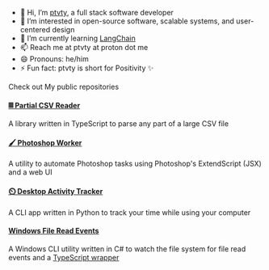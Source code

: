 - 👋 Hi, I’m [ptvty](https://github.com/ptvty/ptvty), a full stack software developer
- 👀 I’m interested in open-source software, scalable systems, and user-centered design
- 🌱 I’m currently learning [LangChain](https://github.com/langchain-ai/langchain)
- 📫 Reach me at ptvty at proton dot me
- 😄 Pronouns: he/him
- ⚡ Fun fact: ptvty is short for Positivity ✨

Check out My public repositories


#### [𝄜 Partial CSV Reader](https://github.com/ptvty/partial-csv-reader)

A library written in TypeScript to parse any part of a large CSV file

#### [🖌️ Photoshop Worker](https://github.com/ptvty/photoshop-worker)

A utility to automate Photoshop tasks using Photoshop's ExtendScript (JSX) and a web UI

#### [⏲️ Desktop Activity Tracker](https://github.com/ptvty/desktop-activity-tracker)

A CLI app written in Python to track your time while using your computer
 
#### [Windows File Read Events](https://github.com/ptvty/WinFileReadEvents)

A Windows CLI utility written in C# to watch the file system for file read events and a [TypeScript wrapper](https://github.com/ptvty/file-read-events)


<!---
ptvty/ptvty is a ✨ special ✨ repository because its `README.md` (this file) appears on your GitHub profile.
You can click the Preview link to take a look at your changes.
--->
